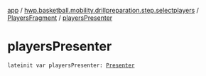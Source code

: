 [app](../../index.md) / [hwp.basketball.mobility.drillpreparation.step.selectplayers](../index.md) / [PlayersFragment](index.md) / [playersPresenter](.)

# playersPresenter

`lateinit var playersPresenter: `[`Presenter`](../-players-contract/-presenter/index.md)